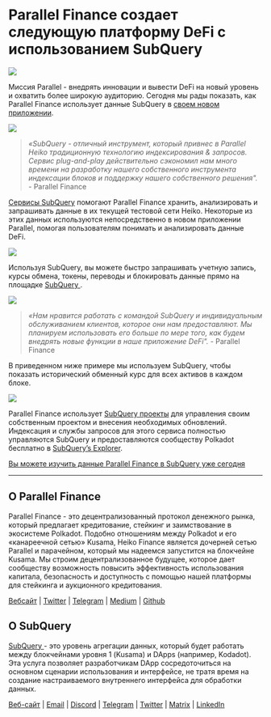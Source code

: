 # Parallel Finance создает следующую платформу DeFi с использованием SubQuery

![](https://cdn-images-1.medium.com/max/1600/1*WcFjuL_ncmHpgzVhaXDUdg.png)

Миссия Parallel - внедрять инновации и вывести DeFi на новый уровень и охватить более широкую аудиторию. Сегодня мы рады показать, как Parallel Finance использует данные SubQuery в [своем новом приложении](https://testnet.parallel.fi/#/overview).

![](https://cdn-images-1.medium.com/max/1600/1*5Ru0mv1hq86BuBhGwsmoqQ.png)

> *«SubQuery - отличный инструмент, который привнес в Parallel Heiko традиционную технологию индексирования & запросов. Сервис plug-and-play действительно сэкономил нам много времени на разработку нашего собственного инструмента индексации блоков и поддержку нашего собственного решения".* - Parallel Finance

[Сервисы SubQuery](https://subquery.network/) помогают Parallel Finance хранить, анализировать и запрашивать данные в их текущей тестовой сети Heiko. Некоторые из этих данных используются непосредственно в новом приложении Parallel, помогая пользователям понимать и анализировать данные DeFi.

![](https://miro.medium.com/max/1200/1*Lmk8BvWg2YYTDZggHN82VQ.gif)

Используя SubQuery, вы можете быстро запрашивать учетную запись, курсы обмена, токены, переводы и блокировать данные прямо на площадке [ SubQuery ](https://explorer.subquery.network/subquery/parallel-finance/parallel-finance).

![](https://cdn-images-1.medium.com/max/1600/1*FDRgez-G26x1DkWqCkORMQ.png)

> *«Нам нравится работать с командой SubQuery и индивидуальным обслуживанием клиентов, которое они нам предоставляют. Мы планируем использовать его больше по мере того, как будем внедрять новые функции в наше приложение DeFi".* - Parallel Finance

В приведенном ниже примере мы используем SubQuery, чтобы показать исторический обменный курс для всех активов в каждом блоке.

![](https://cdn-images-1.medium.com/max/1600/1*yctQKMNqdOnICNblJk9njw.png)

Parallel Finance использует [SubQuery проекты](https://project.subquery.network/) для управления своим собственным проектом и внесения необходимых обновлений. Индексация и службы запросов для этого сервиса полностью управляются SubQuery и предоставляются сообществу Polkadot бесплатно в [SubQuery’s Explorer](https://explorer.subquery.network/).

[Вы можете изучить данные Parallel Finance в SubQuery уже сегодня](https://explorer.subquery.network/subquery/parallel-finance/parallel-finance)

---

## О Parallel Finance

Parallel Finance - это децентрализованный протокол денежного рынка, который предлагает кредитование, стейкинг и заимствование в экосистеме Polkadot. Подобно отношениям между Polkadot и его «канареечной сетью» Kusama, Heiko Finance является дочерней сетью Parallel и парачейном, который мы надеемся запустится на блокчейне Kusama. Мы строим децентрализованное будущее, которое дает сообществу возможность повысить эффективность использования капитала, безопасность и доступность с помощью нашей платформы для стейкинга и аукционного кредитования.

[Вебсайт](https://parallel.fi/) | [Twitter](https://twitter.com/ParallelFi) | [Telegram](https://t.me/parallelfi) | [Medium](https://parallelfinance.medium.com/) | [Github](https://github.com/parallel-finance/parallel-dapp/blob/master/parallel.gif)

## О SubQuery

[ SubQuery ](https://subquery.network/) - это уровень агрегации данных, который будет работать между блокчейнами уровня 1 (Kusama) и DApps (например, Kodadot). Эта услуга позволяет разработчикам DApp сосредоточиться на основном сценарии использования и интерфейсе, не тратя время на создание настраиваемого внутреннего интерфейса для обработки данных.

[Веб-сайт](https://subquery.network/) | [Email](mailto:hello@subquery.network) | [Discord](https://discord.com/invite/78zg8aBSMG) | [Telegram](https://t.me/subquerynetwork) | [Twitter](https://twitter.com/subquerynetwork) | [Matrix](https://matrix.to/#/#subquery:matrix.org) | [LinkedIn](https://www.linkedin.com/company/subquery)
